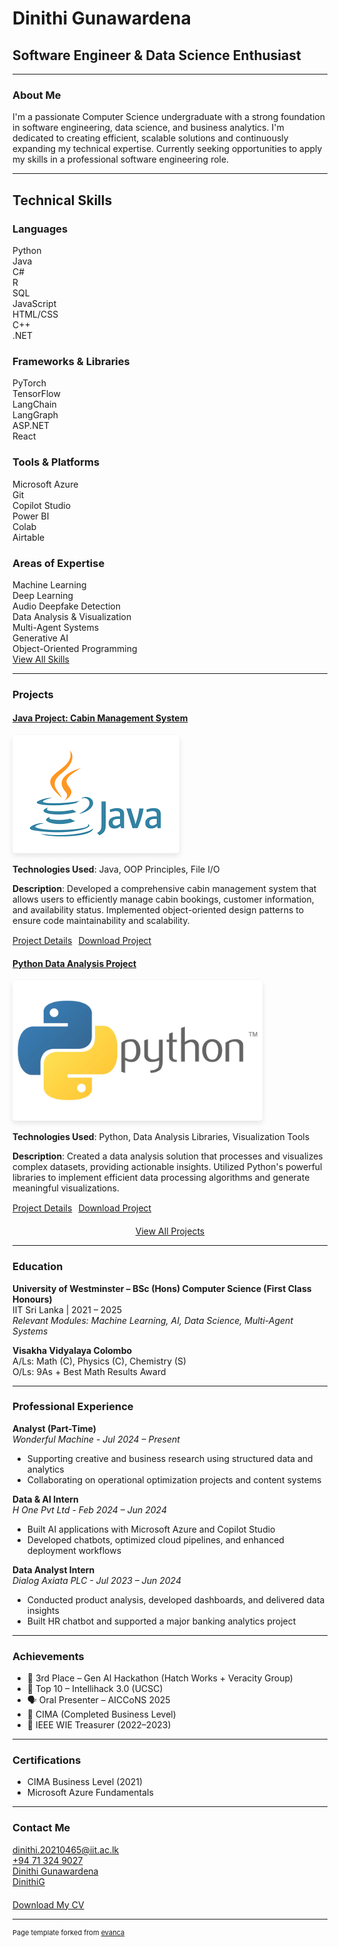 # Dinithi Gunawardena

## Software Engineer & Data Science Enthusiast

---

### About Me

I'm a passionate Computer Science undergraduate with a strong foundation in software engineering, data science, and business analytics. I'm dedicated to creating efficient, scalable solutions and continuously expanding my technical expertise. Currently seeking opportunities to apply my skills in a professional software engineering role.

---

<a name="skills"></a>

## Technical Skills

### Languages
<div class="skill-bar">
    <div class="skill-progress" style="width: 90%;">Python</div>
</div>
<div class="skill-bar">
    <div class="skill-progress" style="width: 85%;">Java</div>
</div>
<div class="skill-bar">
    <div class="skill-progress" style="width: 80%;">C#</div>
</div>
<div class="skill-bar">
    <div class="skill-progress" style="width: 75%;">R</div>
</div>
<div class="skill-bar">
    <div class="skill-progress" style="width: 75%;">SQL</div>
</div>
<div class="skill-bar">
    <div class="skill-progress" style="width: 70%;">JavaScript</div>
</div>
<div class="skill-bar">
    <div class="skill-progress" style="width: 70%;">HTML/CSS</div>
</div>
<div class="skill-bar">
    <div class="skill-progress" style="width: 60%;">C++</div>
</div>
<div class="skill-bar">
    <div class="skill-progress" style="width: 70%;">.NET</div>
</div>

### Frameworks & Libraries
<div class="skill-bar">
    <div class="skill-progress" style="width: 85%;">PyTorch</div>
</div>
<div class="skill-bar">
    <div class="skill-progress" style="width: 80%;">TensorFlow</div>
</div>
<div class="skill-bar">
    <div class="skill-progress" style="width: 75%;">LangChain</div>
</div>
<div class="skill-bar">
    <div class="skill-progress" style="width: 75%;">LangGraph</div>
</div>
<div class="skill-bar">
    <div class="skill-progress" style="width: 80%;">ASP.NET</div>
</div>
<div class="skill-bar">
    <div class="skill-progress" style="width: 70%;">React</div>
</div>

### Tools & Platforms
<div class="skill-bar">
    <div class="skill-progress" style="width: 85%;">Microsoft Azure</div>
</div>
<div class="skill-bar">
    <div class="skill-progress" style="width: 80%;">Git</div>
</div>
<div class="skill-bar">
    <div class="skill-progress" style="width: 85%;">Copilot Studio</div>
</div>
<div class="skill-bar">
    <div class="skill-progress" style="width: 80%;">Power BI</div>
</div>
<div class="skill-bar">
    <div class="skill-progress" style="width: 75%;">Colab</div>
</div>
<div class="skill-bar">
    <div class="skill-progress" style="width: 75%;">Airtable</div>
</div>

### Areas of Expertise
<div class="skill-bar">
    <div class="skill-progress" style="width: 90%;">Machine Learning</div>
</div>
<div class="skill-bar">
    <div class="skill-progress" style="width: 85%;">Deep Learning</div>
</div>
<div class="skill-bar">
    <div class="skill-progress" style="width: 85%;">Audio Deepfake Detection</div>
</div>
<div class="skill-bar">
    <div class="skill-progress" style="width: 80%;">Data Analysis & Visualization</div>
</div>
<div class="skill-bar">
    <div class="skill-progress" style="width: 80%;">Multi-Agent Systems</div>
</div>
<div class="skill-bar">
    <div class="skill-progress" style="width: 80%;">Generative AI</div>
</div>
<div class="skill-bar">
    <div class="skill-progress" style="width: 85%;">Object-Oriented Programming</div>
</div>

<div class="view-all-btn">
    <a href="#skills" class="btn">View All Skills</a>
</div>

---

<a name="projects"></a>
### Projects

<div class="project-card">
  <h4><a href="/projects/#java-project">Java Project: Cabin Management System</a></h4>
  <img src="images/java.png?raw=true" alt="Java Project Screenshot" style="max-width: 400px; border-radius: 5px; box-shadow: 0 4px 8px rgba(0,0,0,0.1);"/>
  
  <p><strong>Technologies Used</strong>: Java, OOP Principles, File I/O</p>
  
  <p><strong>Description</strong>: Developed a comprehensive cabin management system that allows users to efficiently manage cabin bookings, customer information, and availability status. Implemented object-oriented design patterns to ensure code maintainability and scalability.</p>
  
  <div style="display: flex; gap: 10px; margin-top: 15px;">
    <a href="/projects/#java-project" class="btn"><i class="fas fa-info-circle"></i> Project Details</a>
    <a href="/pdf/java_cabin.zip" class="btn"><i class="fas fa-download"></i> Download Project</a>
  </div>
</div>

<div class="project-card">
  <h4><a href="/projects/#python-project">Python Data Analysis Project</a></h4>
  <img src="images/pypy.webp?raw=true" alt="Python Project Screenshot" style="max-width: 400px; border-radius: 5px; box-shadow: 0 4px 8px rgba(0,0,0,0.1);"/>
  
  <p><strong>Technologies Used</strong>: Python, Data Analysis Libraries, Visualization Tools</p>
  
  <p><strong>Description</strong>: Created a data analysis solution that processes and visualizes complex datasets, providing actionable insights. Utilized Python's powerful libraries to implement efficient data processing algorithms and generate meaningful visualizations.</p>
  
  <div style="display: flex; gap: 10px; margin-top: 15px;">
    <a href="/projects/#python-project" class="btn"><i class="fas fa-info-circle"></i> Project Details</a>
    <a href="/pdf/w1867585.zip" class="btn"><i class="fas fa-download"></i> Download Project</a>
  </div>
</div>

<div style="text-align: center; margin-top: 20px;">
  <a href="/projects/" class="btn"><i class="fas fa-project-diagram"></i> View All Projects</a>
</div>

---

### Education

**University of Westminster – BSc (Hons) Computer Science (First Class Honours)**  
IIT Sri Lanka | 2021 – 2025  
*Relevant Modules: Machine Learning, AI, Data Science, Multi-Agent Systems*

**Visakha Vidyalaya Colombo**  
A/Ls: Math (C), Physics (C), Chemistry (S)  
O/Ls: 9As + Best Math Results Award

---

### Professional Experience

**Analyst (Part-Time)**  
*Wonderful Machine - Jul 2024 – Present*

- Supporting creative and business research using structured data and analytics
- Collaborating on operational optimization projects and content systems

**Data & AI Intern**  
*H One Pvt Ltd - Feb 2024 – Jun 2024*

- Built AI applications with Microsoft Azure and Copilot Studio
- Developed chatbots, optimized cloud pipelines, and enhanced deployment workflows

**Data Analyst Intern**  
*Dialog Axiata PLC - Jul 2023 – Jun 2024*

- Conducted product analysis, developed dashboards, and delivered data insights
- Built HR chatbot and supported a major banking analytics project

---

### Achievements

- 🥉 3rd Place – Gen AI Hackathon (Hatch Works + Veracity Group)
- 🏅 Top 10 – Intellihack 3.0 (UCSC)
- 🗣️ Oral Presenter – AICCoNS 2025
- 📜 CIMA (Completed Business Level)
- 💼 IEEE WIE Treasurer (2022–2023)

---

### Certifications

- CIMA Business Level (2021)
- Microsoft Azure Fundamentals

---

<a name="contact"></a>
### Contact Me

<div class="contact-section">
  <div class="contact-item">
    <i class="fas fa-envelope"></i> <a href="mailto:dinithi.20210465@iit.ac.lk">dinithi.20210465@iit.ac.lk</a>
  </div>
  
  <div class="contact-item">
    <i class="fas fa-phone"></i> <a href="tel:+94713249027">+94 71 324 9027</a>
  </div>
  
  <div class="contact-item">
    <i class="fab fa-linkedin"></i> <a href="https://lk.linkedin.com/in/dinithi-gunawardena-7719a9164" target="_blank">Dinithi Gunawardena</a>
  </div>
  
  <div class="contact-item">
    <i class="fab fa-github"></i> <a href="https://github.com/DinithiG" target="_blank">DinithiG</a>
  </div>
</div>

<div style="margin-top: 20px;">
  <a href="/CV_ DinithiGunawardena.pdf" class="btn" target="_blank"><i class="fas fa-file-alt"></i> Download My CV</a>
</div>

---

<p style="font-size:11px">Page template forked from <a href="https://github.com/evanca/quick-portfolio">evanca</a></p>
<!-- Remove above link if you don't want to attibute -->
